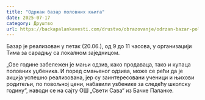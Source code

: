 ```yaml
---
title: "Одржан базар половних књига"
date: 2025-07-17
category: Друштво
url: https://backapalankavesti.com/drustvo/obrazovanje/odrzan-bazar-polovnih-knjiga/
---
```


Базар је реализован у петак (20.06.), од 9 до 11 часова, у организацији Тима за сарадњу са локалном заједницом.

„Ове године забележен је мањи одзив, како продаваца, тако и купаца половних уџбеника. И поред смањеног одзива, може се рећи да је акција успешно реализована, јер су заинтересовани ученици и њихови родитељи, по повољној цени, набавили уѕбенике за следећу школску годину“, наводи се на сајту ОШ „Свети Сава“ из Бачке Паланке.
